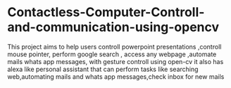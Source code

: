 # Contactless-Computer-Controll-and-communication-using-opencv
This project aims to help users controll powerpoint presentations ,controll mouse pointer,  perform google search , access any webpage ,automate mails whats app messages, with gesture controll using open-cv
it also has alexa like personal assistant that can perform tasks like searching web,automating mails and whats app messages,check inbox for new mails 
